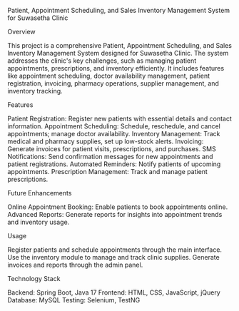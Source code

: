 Patient, Appointment Scheduling, and Sales Inventory Management System for Suwasetha Clinic

Overview

This project is a comprehensive Patient, Appointment Scheduling, and Sales Inventory Management System designed for Suwasetha Clinic.
The system addresses the clinic's key challenges, such as managing patient appointments, prescriptions, and inventory efficiently. 
It includes features like appointment scheduling, doctor availability management, patient registration, invoicing, pharmacy operations, supplier management, and inventory tracking.

Features

Patient Registration: Register new patients with essential details and contact information.
Appointment Scheduling: Schedule, reschedule, and cancel appointments; manage doctor availability.
Inventory Management: Track medical and pharmacy supplies, set up low-stock alerts.
Invoicing: Generate invoices for patient visits, prescriptions, and purchases.
SMS Notifications: Send confirmation messages for new appointments and patient registrations.
Automated Reminders: Notify patients of upcoming appointments.
Prescription Management: Track and manage patient prescriptions.

Future Enhancements

Online Appointment Booking: Enable patients to book appointments online.
Advanced Reports: Generate reports for insights into appointment trends and inventory usage.

Usage

Register patients and schedule appointments through the main interface.
Use the inventory module to manage and track clinic supplies.
Generate invoices and reports through the admin panel.

Technology Stack

Backend: Spring Boot, Java 17
Frontend: HTML, CSS, JavaScript, jQuery
Database: MySQL
Testing: Selenium, TestNG
